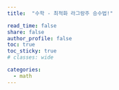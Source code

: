 ```yaml
---
title:  "수학 - 최적화 라그랑주 승수법!"

read_time: false
share: false
author_profile: false
toc: true
toc_sticky: true
# classes: wide

categories:
  - math
---
```


